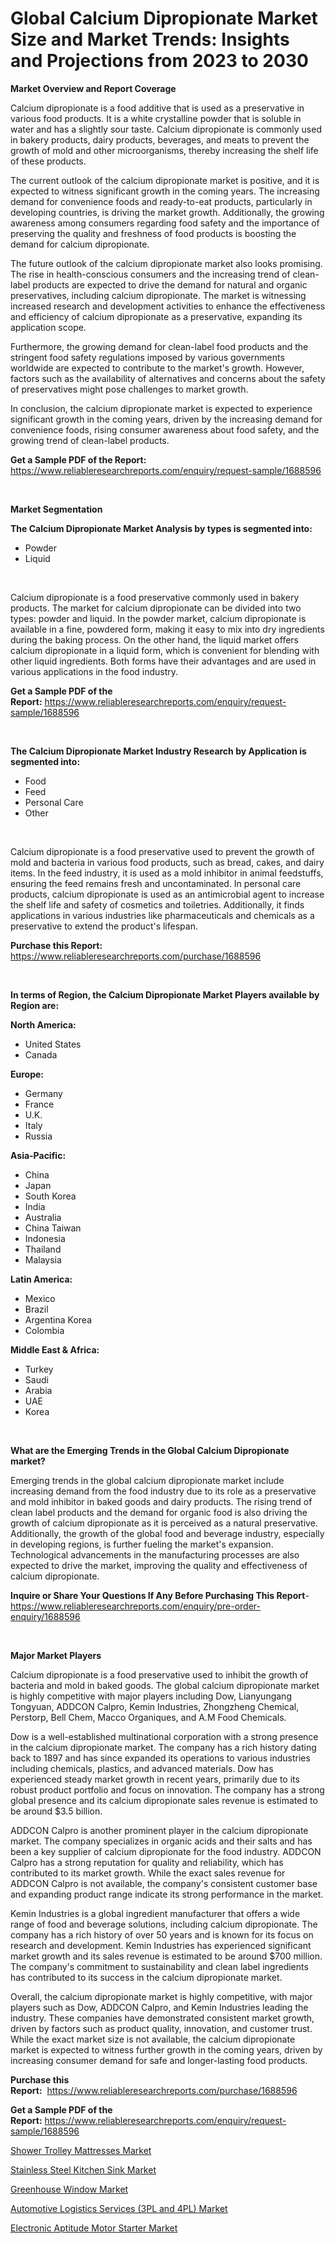 <p><h1>Global Calcium Dipropionate Market Size and Market Trends: Insights and Projections from 2023 to 2030</h1></p><p><strong>Market Overview and Report Coverage</strong></p>
<p><p>Calcium dipropionate is a food additive that is used as a preservative in various food products. It is a white crystalline powder that is soluble in water and has a slightly sour taste. Calcium dipropionate is commonly used in bakery products, dairy products, beverages, and meats to prevent the growth of mold and other microorganisms, thereby increasing the shelf life of these products.</p><p>The current outlook of the calcium dipropionate market is positive, and it is expected to witness significant growth in the coming years. The increasing demand for convenience foods and ready-to-eat products, particularly in developing countries, is driving the market growth. Additionally, the growing awareness among consumers regarding food safety and the importance of preserving the quality and freshness of food products is boosting the demand for calcium dipropionate.</p><p>The future outlook of the calcium dipropionate market also looks promising. The rise in health-conscious consumers and the increasing trend of clean-label products are expected to drive the demand for natural and organic preservatives, including calcium dipropionate. The market is witnessing increased research and development activities to enhance the effectiveness and efficiency of calcium dipropionate as a preservative, expanding its application scope.</p><p>Furthermore, the growing demand for clean-label food products and the stringent food safety regulations imposed by various governments worldwide are expected to contribute to the market's growth. However, factors such as the availability of alternatives and concerns about the safety of preservatives might pose challenges to market growth.</p><p>In conclusion, the calcium dipropionate market is expected to experience significant growth in the coming years, driven by the increasing demand for convenience foods, rising consumer awareness about food safety, and the growing trend of clean-label products.</p></p>
<p><strong>Get a Sample PDF of the Report:</strong> <a href="https://www.reliableresearchreports.com/enquiry/request-sample/1688596">https://www.reliableresearchreports.com/enquiry/request-sample/1688596</a></p>
<p>&nbsp;</p>
<p><strong>Market Segmentation</strong></p>
<p><strong>The Calcium Dipropionate Market Analysis by types is segmented into:</strong></p>
<p><ul><li>Powder</li><li>Liquid</li></ul></p>
<p>&nbsp;</p>
<p><p>Calcium dipropionate is a food preservative commonly used in bakery products. The market for calcium dipropionate can be divided into two types: powder and liquid. In the powder market, calcium dipropionate is available in a fine, powdered form, making it easy to mix into dry ingredients during the baking process. On the other hand, the liquid market offers calcium dipropionate in a liquid form, which is convenient for blending with other liquid ingredients. Both forms have their advantages and are used in various applications in the food industry.</p></p>
<p><strong>Get a Sample PDF of the Report:</strong>&nbsp;<a href="https://www.reliableresearchreports.com/enquiry/request-sample/1688596">https://www.reliableresearchreports.com/enquiry/request-sample/1688596</a></p>
<p>&nbsp;</p>
<p><strong>The Calcium Dipropionate Market Industry Research by Application is segmented into:</strong></p>
<p><ul><li>Food</li><li>Feed</li><li>Personal Care</li><li>Other</li></ul></p>
<p>&nbsp;</p>
<p><p>Calcium dipropionate is a food preservative used to prevent the growth of mold and bacteria in various food products, such as bread, cakes, and dairy items. In the feed industry, it is used as a mold inhibitor in animal feedstuffs, ensuring the feed remains fresh and uncontaminated. In personal care products, calcium dipropionate is used as an antimicrobial agent to increase the shelf life and safety of cosmetics and toiletries. Additionally, it finds applications in various industries like pharmaceuticals and chemicals as a preservative to extend the product's lifespan.</p></p>
<p><strong>Purchase this Report:</strong>&nbsp; <a href="https://www.reliableresearchreports.com/purchase/1688596">https://www.reliableresearchreports.com/purchase/1688596</a></p>
<p>&nbsp;</p>
<p><strong>In terms of Region, the Calcium Dipropionate Market Players available by Region are:</strong></p>
<p>
    <p> <strong> North America: </strong>
        <ul>
            <li>United States</li>
            <li>Canada</li>
        </ul>
        </p> 
    <p> <strong> Europe: </strong>
        <ul>
            <li>Germany</li>
            <li>France</li>
            <li>U.K.</li>
            <li>Italy</li>
            <li>Russia</li>
        </ul>
        </p> 
    <p> <strong> Asia-Pacific: </strong>
        <ul>
            <li>China</li>
            <li>Japan</li>
            <li>South Korea</li>
            <li>India</li>
            <li>Australia</li>
            <li>China Taiwan</li>
            <li>Indonesia</li>
            <li>Thailand</li>
            <li>Malaysia</li>
        </ul>
        </p> 
    <p> <strong> Latin America: </strong>
        <ul>
            <li>Mexico</li>
            <li>Brazil</li>
            <li>Argentina Korea</li>
            <li>Colombia</li>
        </ul>
        </p> 
    <p> <strong> Middle East & Africa: </strong>
        <ul>
            <li>Turkey</li>
            <li>Saudi</li>
            <li>Arabia</li>
            <li>UAE</li>
            <li>Korea</li>
        </ul>
    </p>
    </p>
<p>&nbsp;</p>
<p><strong>What are the Emerging Trends in the Global Calcium Dipropionate market?</strong></p>
<p><p>Emerging trends in the global calcium dipropionate market include increasing demand from the food industry due to its role as a preservative and mold inhibitor in baked goods and dairy products. The rising trend of clean label products and the demand for organic food is also driving the growth of calcium dipropionate as it is perceived as a natural preservative. Additionally, the growth of the global food and beverage industry, especially in developing regions, is further fueling the market's expansion. Technological advancements in the manufacturing processes are also expected to drive the market, improving the quality and effectiveness of calcium dipropionate.</p></p>
<p><strong>Inquire or Share Your Questions If Any Before Purchasing This Report</strong>- <a href="https://www.reliableresearchreports.com/enquiry/pre-order-enquiry/1688596">https://www.reliableresearchreports.com/enquiry/pre-order-enquiry/1688596</a></p>
<p>&nbsp;</p>
<p><strong>Major Market Players</strong></p>
<p><p>Calcium dipropionate is a food preservative used to inhibit the growth of bacteria and mold in baked goods. The global calcium dipropionate market is highly competitive with major players including Dow, Lianyungang Tongyuan, ADDCON Calpro, Kemin Industries, Zhongzheng Chemical, Perstorp, Bell Chem, Macco Organiques, and A.M Food Chemicals.</p><p>Dow is a well-established multinational corporation with a strong presence in the calcium dipropionate market. The company has a rich history dating back to 1897 and has since expanded its operations to various industries including chemicals, plastics, and advanced materials. Dow has experienced steady market growth in recent years, primarily due to its robust product portfolio and focus on innovation. The company has a strong global presence and its calcium dipropionate sales revenue is estimated to be around $3.5 billion.</p><p>ADDCON Calpro is another prominent player in the calcium dipropionate market. The company specializes in organic acids and their salts and has been a key supplier of calcium dipropionate for the food industry. ADDCON Calpro has a strong reputation for quality and reliability, which has contributed to its market growth. While the exact sales revenue for ADDCON Calpro is not available, the company's consistent customer base and expanding product range indicate its strong performance in the market.</p><p>Kemin Industries is a global ingredient manufacturer that offers a wide range of food and beverage solutions, including calcium dipropionate. The company has a rich history of over 50 years and is known for its focus on research and development. Kemin Industries has experienced significant market growth and its sales revenue is estimated to be around $700 million. The company's commitment to sustainability and clean label ingredients has contributed to its success in the calcium dipropionate market.</p><p>Overall, the calcium dipropionate market is highly competitive, with major players such as Dow, ADDCON Calpro, and Kemin Industries leading the industry. These companies have demonstrated consistent market growth, driven by factors such as product quality, innovation, and customer trust. While the exact market size is not available, the calcium dipropionate market is expected to witness further growth in the coming years, driven by increasing consumer demand for safe and longer-lasting food products.</p></p>
<p><strong>Purchase this Report:</strong>&nbsp;&nbsp;<a href="https://www.reliableresearchreports.com/purchase/1688596">https://www.reliableresearchreports.com/purchase/1688596</a></p>
<p></p>
<p><strong>Get a Sample PDF of the Report:</strong>&nbsp;<a href="https://www.reliableresearchreports.com/enquiry/request-sample/1688596">https://www.reliableresearchreports.com/enquiry/request-sample/1688596</a></p>
<p><p><a href="https://www.linkedin.com/pulse/shower-trolley-mattresses-market-challenges-opportunities/">Shower Trolley Mattresses Market</a></p><p><a href="https://www.linkedin.com/pulse/stainless-steel-kitchen-sink-market-size-share-global-analysis/">Stainless Steel Kitchen Sink Market</a></p><p><a href="https://www.linkedin.com/pulse/greenhouse-window-market-size-2023-2030-global-industrial/">Greenhouse Window Market</a></p><p><a href="https://medium.com/@omamuller06/automotive-logistics-services-3pl-and-4pl-market-share-evolution-and-market-growth-trends-96065793c64b">Automotive Logistics Services (3PL and 4PL) Market</a></p><p><a href="https://medium.com/@candaceking17/electronic-aptitude-motor-starter-market-furnishes-information-on-market-share-market-trends-and-0bf7337ab83b">Electronic Aptitude Motor Starter Market</a></p></p>